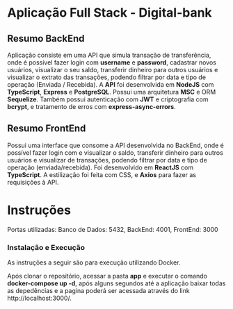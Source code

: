# Aplicação Full Stack - Digital-bank

## Resumo BackEnd

Aplicação consiste em uma API que simula transação de transferência, onde é possível fazer login com **username** e **password**, cadastrar novos usuários, visualizar o seu saldo, transferir dinheiro para outros usuários e visualizar o extrato das transações, podendo filtrar por data e tipo de operação (Enviada / Recebida).
A **API** foi desenvolvida em **NodeJS** com **TypeScript**, **Express** e **PostgreSQL**. Possui uma arquitetura **MSC** e ORM **Sequelize**. Também possui autenticação com **JWT** e criptografia com **bcrypt**, e tratamento de erros com **express-async-errors**.

## Resumo FrontEnd

Possui uma interface que consome a API desenvolvida no BackEnd, onde é possível fazer login com e visualizar o saldo, transferir dinheiro para outros usuários e visualizar de transações, podendo filtrar por data e tipo de operação (enviada/recebida).
Foi desenvolvido em **ReactJS** com **TypeScript**. A estilização foi feita com CSS, e **Axios** para fazer as requisições à API.

# **Instruções**

Portas utilizadas: Banco de Dados: 5432, BackEnd: 4001, FrontEnd: 3000

### **Instalação e Execução**

As instruções a seguir são para execução utilizando Docker.

Após clonar o repositório, acessar a pasta **app** e executar o comando **docker-compose up -d**, após alguns segundos até a aplicação baixar todas as depedências e a pagina poderá ser acessada através do link http://localhost:3000/.
